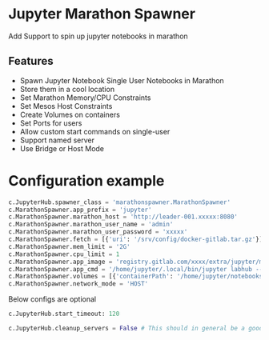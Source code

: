 # Jupyter Marathon Spawner

Add Support to spin up jupyter notebooks in marathon


## Features
- Spawn Jupyter Notebook Single User Notebooks in Marathon
- Store them in a cool location
- Set Marathon Memory/CPU Constraints
- Set Mesos Host Constraints
- Create Volumes on containers
- Set Ports for users
- Allow custom start commands on single-user
- Support named server
- Use Bridge or Host Mode

# Configuration example

```python
c.JupyterHub.spawner_class = 'marathonspawner.MarathonSpawner'
c.MarathonSpawner.app_prefix = 'jupyter'
c.MarathonSpawner.marathon_host = 'http://leader-001.xxxxx:8080'
c.MarathonSpawner.marathon_user_name = 'admin'
c.MarathonSpawner.marathon_user_password = 'xxxxx'
c.MarathonSpawner.fetch = [{'uri': '/srv/config/docker-gitlab.tar.gz'}]
c.MarathonSpawner.mem_limit = '2G'
c.MarathonSpawner.cpu_limit = 1
c.MarathonSpawner.app_image = 'registry.gitlab.com/xxxx/extra/jupyter/master:5ad67069'
c.MarathonSpawner.app_cmd = '/home/jupyter/.local/bin/jupyter labhub --port $PORT0'
c.MarathonSpawner.volumes = [{'containerPath': '/home/jupyter/notebooks', 'hostPath': '/srv/config/notebooks', 'mode': 'RW' }]
c.MarathonSpawner.network_mode = 'HOST'
```


Below configs are optional

```python
c.JupyterHub.start_timeout: 120

c.JupyterHub.cleanup_servers = False # This should in general be a good idea
```